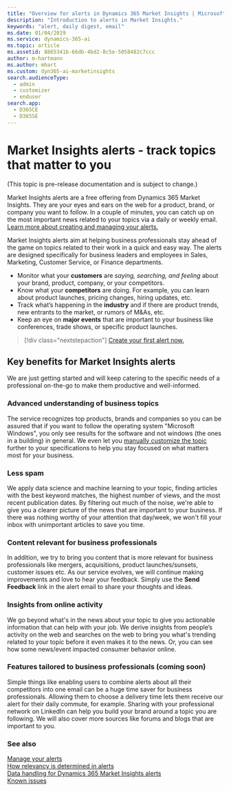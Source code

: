 ```yaml
---
title: "Overview for alerts in Dynamics 365 Market Insights | Microsoft Docs"
description: "Introduction to alerts in Market Insights."
keywords: "alert, daily digest, email"
ms.date: 01/04/2019
ms.service: dynamics-365-ai
ms.topic: article
ms.assetid: 8865341b-66db-4bd2-8c5e-5058482c7ccc
author: m-hartmann
ms.author: mhart
ms.custom: dyn365-ai-marketinsights
search.audienceType: 
  - admin
  - customizer
  - enduser
search.app: 
  - D365CE
  - D365SE
---
```


# Market Insights alerts - track topics that matter to you

(This topic is pre-release documentation and is subject to change.)

Market Insights alerts are a free offering from Dynamics 365 Market Insights. They are your eyes and ears on the web for a product, brand, or company you want to follow. In a couple of minutes, you can catch up on the most important news related to your topics via a daily or weekly email. [Learn more about creating and managing your alerts.](alerts-management.md)

Market Insights alerts aim at helping business professionals stay ahead of the game on topics related to their work in a quick and easy way. The alerts are designed specifically for business leaders and employees in Sales, Marketing, Customer Service, or Finance departments. 
- Monitor what your **customers** are *saying, searching, and feeling* about your brand, product, company, or your competitors.
- Know what your **competitors** are doing. For example, you can learn about product launches, pricing changes, hiring updates, etc.
- Track what’s happening in the **industry** and if there are product trends, new entrants to the market, or rumors of M&As, etc.
- Keep an eye on **major events** that are important to your business like conferences, trade shows, or specific product launches.

> [!div class="nextstepaction"]
> [Create your first alert now.](https://alerts.mi.ai.dynamics.com/)

## Key benefits for Market Insights alerts

We are just getting started and will keep catering to the specific needs of a professional on-the-go to make them productive and well-informed.

### Advanced understanding of business topics

The service recognizes top products, brands and companies so you can be assured that if you want to follow the operating system "Microsoft Windows", you only see results for the software and not windows (the ones in a building) in general. We even let you [manually customize the topic](alerts-management.md) further to your specifications to help you stay focused on what matters most for your business. 

### Less spam

We apply data science and machine learning to your topic, finding articles with the best keyword matches, the highest number of views, and the most recent publication dates. By filtering out much of the noise, we're able to give you a clearer picture of the news that are important to your business. If there was nothing worthy of your attention that day/week, we won't fill your inbox with unimportant articles to save you time.

### Content relevant for business professionals

In addition, we try to bring you content that is more relevant for business professionals like mergers, acquisitions, product launches/sunsets, customer issues etc. As our service evolves, we will continue making improvements and love to hear your feedback. Simply use the **Send Feedback** link in the alert email to share your thoughts and ideas.

### Insights from online activity

We go beyond what's in the news about your topic to give you actionable information that can help with your job. We derive insights from people’s activity on the web and searches on the web to bring you what's trending related to your topic before it even makes it to the news. Or, you can see how some news/event impacted consumer behavior online.

 
### Features tailored to business professionals (coming soon)

Simple things like enabling users to combine alerts about all their competitors into one email can be a huge time saver for business professionals. Allowing them to choose a delivery time lets them receive our alert for their daily commute, for example. Sharing with your professional network on LinkedIn can help you build your brand around a topic you are following. We will also cover more sources like forums and blogs that are important to you.

### See also

[Manage your alerts](alerts-management.md)    
[How relevancy is determined in alerts](alerts-data-science.md)    
[Data handling for Dynamics 365 Market Insights alerts](alerts-data-handling.md)    
[Known issues](known-issues.md)